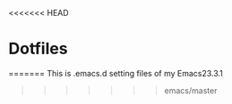 <<<<<<< HEAD
# Dotfiles
=======
This is .emacs.d setting files of my Emacs23.3.1
>>>>>>> emacs/master

